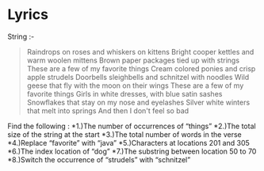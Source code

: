 # Lyrics
String :-
> Raindrops on roses and whiskers on kittens Bright cooper kettles and warm woolen mittens Brown paper packages tied up with strings These are a few of my favorite things Cream colored ponies and crisp apple strudels Doorbells sleighbells and schnitzel with noodles Wild geese that fly with the moon on their wings These are a few of my favorite things Girls in white dresses, with blue satin sashes Snowflakes that stay on my nose and eyelashes Silver white winters that melt into springs And then I don't feel so bad


Find the following : 
*1.)The number of occurrences of “things” 
*2.)The total size of the string at the start 
*3.)The total number of words in the verse 
*4.)Replace “favorite” with “java” 
*5.)Characters at locations 201 and 305 
*6.)The index location of “dog” 
*7.)The substring between location 50 to 70 
*8.)Switch the occurrence of “strudels” with “schnitzel”
